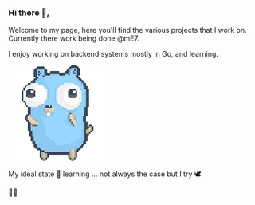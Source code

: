 ### Hi there 👋,

Welcome to my page, here you'll find the various projects that I work on. Currently there work being done @mE7.

I enjoy working on backend systems mostly in Go, and learning.

![gopher dancing](./dancing-gopher.gif)

My ideal state 🌱 learning ... not always the case but I try 🕊 

✌🏾

<!--
**C3nsoreD/C3nsoreD** is a ✨ _special_ ✨ repository because its `README.md` (this file) appears on your GitHub profile.

Here are some ideas to get you started:

- 🔭 I’m currently working on ...
- 🌱 I’m currently learning ...
- 👯 I’m looking to collaborate on ...
- 🤔 I’m looking for help with ...
- 💬 Ask me about ...
- 📫 How to reach me: ...
- 😄 Pronouns: ...
- ⚡ Fun fact: ...
-->
